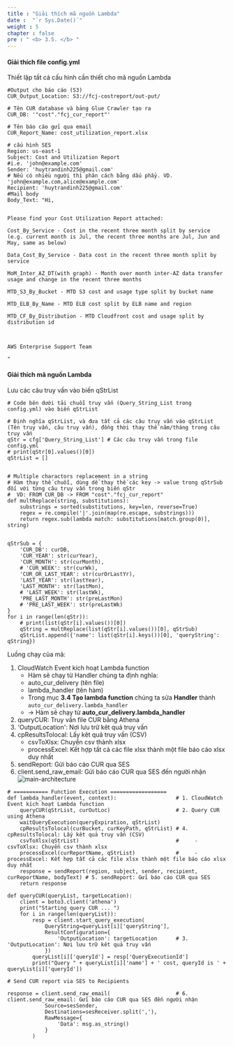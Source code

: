 ```yaml
---
title : "Giải thích mã nguồn Lambda"
date :  "`r Sys.Date()`" 
weight : 5
chapter : false
pre : " <b> 3.5. </b> "
---
```


#### Giải thích file config.yml
Thiết lập tất cả cấu hình cần thiết cho mã nguồn Lambda
```
#Output cho báo cáo (S3)
CUR_Output_Location: S3://fcj-costreport/out-put/

# Tên CUR database và bảng Glue Crawler tạo ra
CUR_DB: '"cost"."fcj_cur_report"'

# Tên báo cáo gửi qua email
CUR_Report_Name: cost_utilization_report.xlsx

# cấu hình SES
Region: us-east-1
Subject: Cost and Utilization Report
#i.e. 'john@example.com'
Sender: 'huytrandinh225@gmail.com'
# Nếu có nhiều người thì phân cách bằng dấu phẩy. VD. 'john@example.com,alice@example.com'
Recipient: 'huytrandinh225@gmail.com'
#Mail body
Body_Text: "Hi,


Please find your Cost Utilization Report attached:

Cost_By_Service - Cost in the recent three month split by service (e.g. current month is Jul, the recent three months are Jul, Jun and May, same as below)

Data_Cost_By_Service - Data cost in the recent three month split by service 

MoM_Inter_AZ_DT(with graph) - Month over month inter-AZ data transfer usage and change in the recent three months

MTD_S3_By_Bucket - MTD S3 cost and usage type split by bucket name 

MTD_ELB_By_Name - MTD ELB cost split by ELB name and region

MTD_CF_By_Distribution - MTD Cloudfront cost and usage split by distribution id 



AWS Enterprise Support Team

"
```

#### Giải thích mã nguồn Lambda 
Lưu các câu truy vấn vào biến qStrList

```
# Code bên dưới tải chuỗi truy vấn (Query_String_List trong config.yml) vào biến qStrList

# Định nghĩa qStrList, và đưa tất cả các câu truy vấn vào qStrList (Tên truy vấn, câu truy vấn), đồng thời thay thế năm/tháng trong câu truy vấn
qStr = cfg['Query_String_List'] # Các câu truy vấn trong file config.yml
# print(qStr[0].values()[0])
qStrList = [] 


# Multiple charactors replacement in a string
# Hàm thay thế chuỗi, dùng dể thay thế các key -> value trong qStrSub đối với từng câu truy vấn trong biến qStr
#  VD: FROM CUR_DB -> FROM "cost"."fcj_cur_report"
def multReplace(string, substitutions): 
    substrings = sorted(substitutions, key=len, reverse=True)
    regex = re.compile('|'.join(map(re.escape, substrings)))
    return regex.sub(lambda match: substitutions[match.group(0)], string)


qStrSub = {
    'CUR_DB': curDB,
    'CUR_YEAR': str(curYear),
    'CUR_MONTH': str(curMonth),
    # 'CUR_WEEK': str(curWk),
    'CUR_OR_LAST_YEAR': str(curOrLastYr),
    'LAST_YEAR': str(lastYear),
    'LAST_MONTH': str(lastMon),
    # 'LAST_WEEK': str(lastWk),
    'PRE_LAST_MONTH': str(preLastMon)
    # 'PRE_LAST_WEEK': str(preLastWk)
}
for i in range(len(qStr)):
    # print(list(qStr[i].values())[0])
    qString = multReplace(list(qStr[i].values())[0], qStrSub)
    qStrList.append({'name': list(qStr[i].keys())[0], 'queryString': qString})
```
Luồng chạy của mã:
1. CloudWatch Event kích hoạt Lambda function
   - Hàm sẽ chạy từ Handler chúng ta định nghĩa:
   - auto_cur_delivery (tên file)
   - lambda_handler (tên hàm)
   - Trong mục **3.4 Tạo lambda function** chúng ta sửa **Handler** thành ```auto_cur_delivery.lambda_handler```
   - -> Hàm sẽ chạy từ **auto_cur_delivery.lambda_handler**
2. queryCUR: Truy vấn file CUR bằng Athena
3. 'OutputLocation': Nơi lưu trữ kêt quả truy vấn
4. cpResultsTolocal: Lấy kêt quả truy vấn (CSV)
    - csvToXlsx: Chuyển csv thành xlsx
    - processExcel: Kết hợp tất cả các file xlsx thành một file báo cáo xlsx duy nhất
5. sendReport: Gửi báo cáo CUR qua SES
6. client.send_raw_email: Gửi báo cáo CUR qua SES đến người nhận
![main-architecture](/images/main-architecture.png)
```
# =========== Function Execution ==================
def lambda_handler(event, context):                   # 1. CloudWatch Event kích hoạt Lambda function
    queryCUR(qStrList, curOutLoc)                     # 2. Query CUR using Athena
    waitQueryExecution(queryExpiration, qStrList)
    cpResultsTolocal(curBucket, curKeyPath, qStrList) # 4. cpResultsTolocal: Lấy kêt quả truy vấn (CSV)
    csvToXlsx(qStrList)                               #     - csvToXlsx: Chuyển csv thành xlsx
    processExcel(curReportName, qStrList)             #     - processExcel: Kết hợp tất cả các file xlsx thành một file báo cáo xlsx duy nhất
    response = sendReport(region, subject, sender, recipient, curReportName, bodyText) # 5. sendReport: Gửi báo cáo CUR qua SES
    return response
```

```
def queryCUR(queryList, targetLocation):
    client = boto3.client('athena')
    print("Starting query CUR ... ")
    for i in range(len(queryList)):
        resp = client.start_query_execution(
            QueryString=queryList[i]['queryString'],
            ResultConfiguration={
                'OutputLocation': targetLocation      # 3. 'OutputLocation': Nơi lưu trữ kêt quả truy vấn
            })
        queryList[i]['queryId'] = resp['QueryExecutionId']
        print("Query " + queryList[i]['name'] + ' cost, queryId is ' + queryList[i]['queryId'])
```
```
# Send CUR report via SES to Recipients

response = client.send_raw_email(                     # 6. client.send_raw_email: Gửi báo cáo CUR qua SES đến người nhận
            Source=sesSender,
            Destinations=sesReceiver.split(','),
            RawMessage={
                'Data': msg.as_string()
            }
        )
```